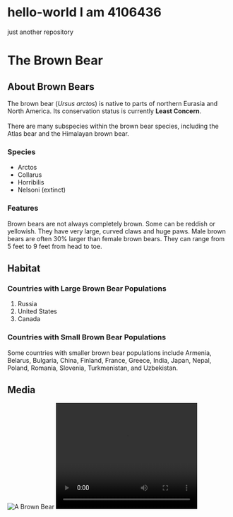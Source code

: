 # hello-world I am 4106436
just another repository

  <h1>The Brown Bear</h1>
  <div id="introduction">
    <h2>About Brown Bears</h2>
    <p>The brown bear (<em>Ursus arctos</em>) is native to parts of northern Eurasia and North America. Its conservation status is currently <strong>Least Concern</strong>.<br /><br /> There are many subspecies within the brown bear species, including the Atlas bear and the Himalayan brown bear.</p>
    <h3>Species</h3>
    <ul>
      <li>Arctos</li>
      <li>Collarus</li>
      <li>Horribilis</li>
      <li>Nelsoni (extinct)</li>
    </ul>
    <h3>Features</h3>
    <p>Brown bears are not always completely brown. Some can be reddish or yellowish. They have very large, curved claws and huge paws. Male brown bears are often 30% larger than female brown bears. They can range from 5 feet to 9 feet from head to toe.</p>
  </div>
  <div id="habitat">
    <h2>Habitat</h2>
    <h3>Countries with Large Brown Bear Populations</h3>
    <ol>
      <li>Russia</li>
      <li>United States</li>
      <li>Canada</li>
    </ol>
    <h3>Countries with Small Brown Bear Populations</h3>
    <p>Some countries with smaller brown bear populations include Armenia, Belarus, Bulgaria, China, Finland, France, Greece, India, Japan, Nepal, Poland, Romania, Slovenia, Turkmenistan, and Uzbekistan.</p>
  </div>
  <div id="media">
    <h2>Media</h2>
    <img src="https://s3.amazonaws.com/codecademy-content/courses/web-101/web101-image_brownbear.jpg" alt="A Brown Bear"/>
        <video src="https://s3.amazonaws.com/codecademy-content/courses/freelance-1/unit-1/lesson-2/htmlcss1-vid_brown-bear.mp4" width="320" height="240" controls>Video not supported</video>
  </div>
</body>
